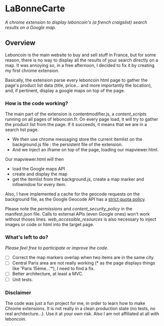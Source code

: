 # LaBonneCarte
_A chrome extension to display leboncoin's (a french craigslist) search results on a Google map._

## Overview
Leboncoin is the main website to buy and sell stuff in France, but for some reason, there is no way to display all the results of your search directly on a map. It was annoying so, in a free afternoon, I decided to fix it by creating my first chrome extension.

Basically, the extension parse every leboncoin html page to gather the page's product list data (title, price... and more importantly the location), and, if pertinent, display a google maps on top of the page.

### How is the code working?
The main part of the extension is contentmodifier.js, a _content_scripts_ running on all pages of leboncoin.fr. 
On every page load, it will try to gather the product list from the page. If it succeeds, it means that we are in a search list page.
- We then use chrome messaging store the current itemlist on the background.js file : the persistent file of the extension.
- And we inject an iframe on top of the page, loading our mapviewer.html.

Our mapviewer.html will then
- load the Google maps API
- create and display the map
- get the itemlist from the background.js, create a map marker and infowindow for every item.

Also, I have implemented a cache for the geocode requests on the background file, as the Google Geocode API has a [strict quota policy](https://developers.google.com/maps/documentation/geocoding/usage-limits).

Please note the _permissions_ and _content_security_policy_ in the manifest.json file. Calls to external APIs (even Google ones) won't work without thoses lines. 
_web_accessible_resources_ is also necessary to inject images or code or html into the target page.

### What's left to do?
*Please feel free to participate or improve the code.*
- [ ] Correct the map markers overlap when two items are in the same city.
- [ ] Central Paris area are not really working (* as the page displays things like 'Paris 15ème...'*), I need to find a fix.
- [ ] Better architecture, at least a MVC.
- [ ] Unit tests.

### Disclaimer
The code was just a fun project for me, in order to learn how to make Chrome extensions. It is not really in a clean production state (no tests, no real architecture...). Use it at your own risk.
Also I am not affiliated at all with leboncoin.
